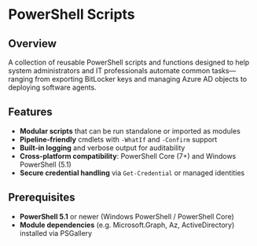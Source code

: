 # PowerShell Scripts

## Overview

A collection of reusable PowerShell scripts and functions designed to help system administrators and IT professionals automate common tasks—ranging from exporting BitLocker keys and managing Azure AD objects to deploying software agents.

## Features

- **Modular scripts** that can be run standalone or imported as modules  
- **Pipeline‑friendly** cmdlets with `-WhatIf` and `-Confirm` support  
- **Built‑in logging** and verbose output for auditability  
- **Cross‑platform compatibility**: PowerShell Core (7+) and Windows PowerShell (5.1)  
- **Secure credential handling** via `Get-Credential` or managed identities  

## Prerequisites

- **PowerShell 5.1** or newer (Windows PowerShell / PowerShell Core)  
- **Module dependencies** (e.g. Microsoft.Graph, Az, ActiveDirectory) installed via PSGallery  
